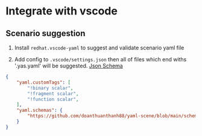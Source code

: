 # Integrate with vscode

## Scenario suggestion

1. Install `redhat.vscode-yaml` to suggest and validate scenario yaml file

2. Add config to `.vscode/settings.json` then all of files which end withs '.yas.yaml' will be suggested. [Json Schema](./schema.json)
```json
{
    "yaml.customTags": [
        "!binary scalar",
        "!fragment scalar",
        "!function scalar",
    ],
    "yaml.schemas": {
        "https://github.com/doanthuanthanh88/yaml-scene/blob/main/schema.json": "*.yas.yaml"
    }
}
```

